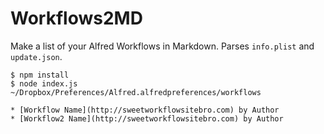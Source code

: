 # Workflows2MD

Make a list of your Alfred Workflows in Markdown. Parses `info.plist` and
`update.json`.

```
$ npm install
$ node index.js ~/Dropbox/Preferences/Alfred.alfredpreferences/workflows

* [Workflow Name](http://sweetworkflowsitebro.com) by Author
* [Workflow2 Name](http://sweetworkflowsitebro.com) by Author
```
